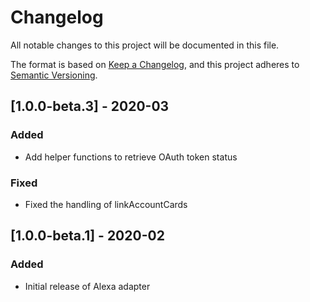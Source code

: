 # Changelog
All notable changes to this project will be documented in this file.

The format is based on [Keep a Changelog](https://keepachangelog.com/en/1.0.0/),
and this project adheres to [Semantic Versioning](https://semver.org/spec/v2.0.0.html).

## [1.0.0-beta.3] - 2020-03
### Added
- Add helper functions to retrieve OAuth token status

### Fixed
- Fixed the handling of linkAccountCards

## [1.0.0-beta.1] - 2020-02
### Added
- Initial release of Alexa adapter